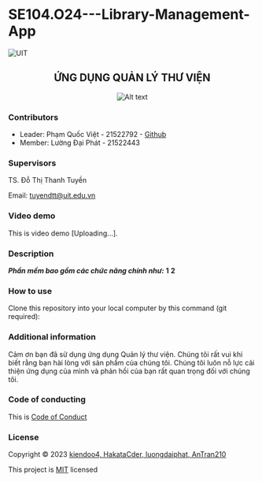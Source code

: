 # SE104.O24---Library-Management-App
![UIT](https://img.shields.io/badge/from-UIT%20VNUHCM-blue?style=for-the-badge&link=https%3A%2F%2Fwww.uit.edu.vn%2F)

 <h2 align="center"> ỨNG DỤNG QUẢN LÝ THƯ VIỆN </h2>

<p align="center">
  <img src="https://en.uit.edu.vn/sites/vi/files/banner_en.png" alt="Alt text">
</p>


<h3>Contributors</h3>

- Leader: Phạm Quốc Việt - 21522792 - [Github]()
- Member: Lường Đại Phát - 21522443

<h3>Supervisors</h3>

TS. Đỗ Thị Thanh Tuyền

Email: tuyendtt@uit.edu.vn

<h3>Video demo</h3>

This is video demo [Uploading...].

<h3>Description</h3>


***Phần mềm bao gồm các chức năng chính như:***
**1**
**2**

<h3>How to use</h3>

Clone this repository into your local computer by this command (git required):
<p>

    
</p>

<h3>Additional information</h3>
Cảm ơn bạn đã sử dụng ứng dụng Quản lý thư viện. Chúng tôi rất vui khi biết rằng bạn hài lòng với sản phẩm của chúng tôi. Chúng tôi luôn nỗ lực cải thiện ứng dụng của mình và phản hồi của bạn rất quan trọng đối với chúng tôi.

<h3>Code of conducting</h3>

This is [Code of Conduct]()

<h3>License</h3>

Copyright © 2023 [kiendoo4, HakataCder, luongdaiphat, AnTran210]()

This project is [MIT]() licensed
